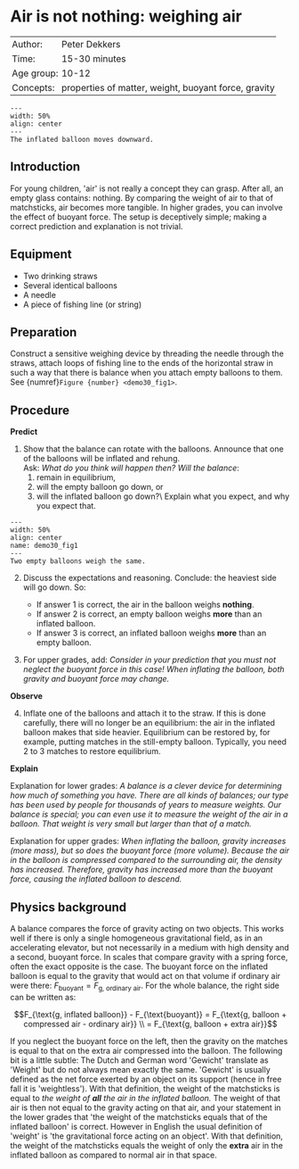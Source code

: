 # Air is not nothing: weighing air

<table style="width: 100%; border-collapse: collapse; border: none;">
    <tr style="background-color: var(--background-color);">  
        <td style="text-align: left; padding: 3px; border: none; color: var(--text-color)">Author:</td>
        <td style="text-align: left; padding: 3px; border: none; color: var(--text-color)">Peter Dekkers</td>
    </tr>
    <tr style="background-color: var(--background-color);"> 
        <td style="text-align: left; padding: 3px; border: none; color: var(--text-color)">Time:</td>
        <td style="text-align: left; padding: 3px; border: none; color: var(--text-color)">15-30 minutes</td>
    </tr>
    <tr style="background-color: var(--background-color);"> 
        <td style="text-align: left; padding: 3px; border: none; color: var(--text-color)">Age group:</td>
        <td style="text-align: left; padding: 3px; border: none; color: var(--text-color)">10-12</td>
    </tr>
    <tr style="background-color: var(--background-color);"> 
        <td style="text-align: left; padding: 3px; border: none; color: var(--text-color)">Concepts:</td>
        <td style="text-align: left; padding: 3px; border: none; color: var(--text-color)">properties of matter, weight, buoyant force, gravity</td>
    </tr>
</table>

```{figure} demo30_figure2.JPG
---
width: 50%
align: center
---
The inflated balloon moves downward.
```

## Introduction
For young children, 'air' is not really a concept they can grasp. After all, an empty glass contains: nothing. By comparing the weight of air to that of matchsticks, air becomes more tangible. In higher grades, you can involve the effect of buoyant force. The setup is deceptively simple; making a correct prediction and explanation is not trivial.

## Equipment
* Two drinking straws
* Several identical balloons
* A needle 
* A piece of fishing line (or string)

## Preparation
Construct a sensitive weighing device by threading the needle through the straws, attach loops of fishing line to the ends of the horizontal straw in such a way that there is balance when you attach empty balloons to them. See {numref}`Figure {number} <demo30_fig1>`.

## Procedure
**Predict**
1. Show that the balance can rotate with the balloons. Announce that one of the balloons will be inflated and rehung.\
Ask: *What do you think will happen then? Will the balance*: 
   1. remain in equilibrium, 
   2. will the empty balloon go down, or 
   3. will the inflated balloon go down?\ 
Explain what you expect, and why you expect that.

```{figure} demo30_figure1.JPG
---
width: 50%
align: center
name: demo30_fig1
---
Two empty balloons weigh the same.
```

2. Discuss the expectations and reasoning. Conclude: the heaviest side will go down. So:
   - If answer 1 is correct, the air in the balloon weighs **nothing**.
   - If answer 2 is correct, an empty balloon weighs **more** than an inflated balloon.
   - If answer 3 is correct, an inflated balloon weighs **more** than an empty balloon.

3. For upper grades, add: *Consider in your prediction that you must not neglect the buoyant force in this case! When inflating the balloon, both gravity and buoyant force may change.*

**Observe**

4. Inflate one of the balloons and attach it to the straw. If this is done carefully, there will no longer be an equilibrium: the air in the inflated balloon makes that side heavier. Equilibrium can be restored by, for example, putting matches in the still-empty balloon. Typically, you need 2 to 3 matches to restore equilibrium.

**Explain**

Explanation for lower grades: *A balance is a clever device for determining how much of something you have. There are all kinds of balances; our type has been used by people for thousands of years to measure weights. Our balance is special; you can even use it to measure the weight of the air in a balloon. That weight is very small but larger than that of a match.*

Explanation for upper grades: *When inflating the balloon, gravity increases (more mass), but so does the buoyant force (more volume). Because the air in the balloon is compressed compared to the surrounding air, the density has increased. Therefore, gravity has increased more than the buoyant force, causing the inflated balloon to descend.*

## Physics background
A balance compares the force of gravity acting on two objects. This works well if there is only a single homogeneous gravitational field, as in an accelerating elevator, but not necessarily in a medium with high density and a second, buoyant force. In scales that compare gravity with a spring force, often the exact opposite is the case.
The buoyant force on the inflated balloon is equal to the gravity that would act on that volume if ordinary air were there: $F_{\text{buoyant}} = F_{\text{g, ordinary air}}$. For the whole balance, the right side can be written as:

$$F_{\text{g, inflated balloon}} - F_{\text{buoyant}} = F_{\text{g, balloon + compressed air - ordinary air}} \\ = F_{\text{g, balloon + extra air}}$$

If you neglect the buoyant force on the left, then the gravity on the matches is equal to that on the extra air compressed into the balloon. The following bit is a little subtle:
The Dutch and German word 'Gewicht' translate as 'Weight' but do not always mean exactly the same. 'Gewicht' is usually defined as the net force exerted by an object on its support (hence in free fall it is 'weightless'). With that definition, the weight of the matchsticks is equal to *the weight of **all** the air in the inflated balloon.* The weight of that air is then not equal to the gravity acting on that air, and your statement in the lower grades that 'the weight of the matchsticks equals that of the inflated balloon' is correct. However in English the usual definition of 'weight' is 'the gravitational force acting on an object'. With that definition, the weight of the matchsticks equals the weight of only the **extra** air in the inflated balloon as compared to normal air in that space.
